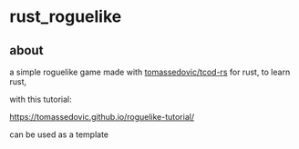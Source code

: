 # rust_roguelike

## about

a simple roguelike game
made with [tomassedovic/tcod-rs](https://github.com/tomassedovic/tcod-rs) for rust, to learn rust,

with this tutorial:

https://tomassedovic.github.io/roguelike-tutorial/

can be used as a template
